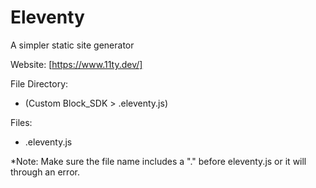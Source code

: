 # Eleventy

A simpler static site generator

Website: [https://www.11ty.dev/]


File Directory: 

- (Custom Block_SDK > .eleventy.js)

Files: 

- .eleventy.js

*Note: Make sure the file name includes a "." before eleventy.js or it will through an error.